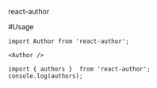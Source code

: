 react-author

#Usage

```
import Author from 'react-author';

<Author />
```

```
import { authors }  from 'react-author';
console.log(authors);
```
